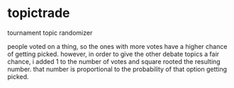 # topictrade
tournament topic randomizer

people voted on a thing, so the ones with more votes have a higher chance of getting picked.
however, in order to give the other debate topics a fair chance, i added 1 to the number of votes and square rooted the resulting number.
that number is proportional to the probability of that option getting picked.
